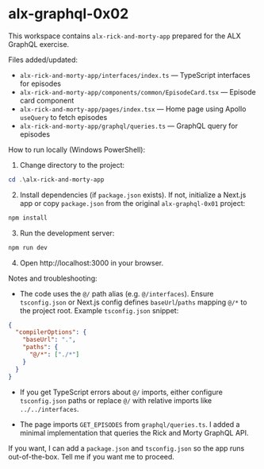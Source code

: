 # alx-graphql-0x02

This workspace contains `alx-rick-and-morty-app` prepared for the ALX GraphQL exercise.

Files added/updated:

- `alx-rick-and-morty-app/interfaces/index.ts` — TypeScript interfaces for episodes
- `alx-rick-and-morty-app/components/common/EpisodeCard.tsx` — Episode card component
- `alx-rick-and-morty-app/pages/index.tsx` — Home page using Apollo `useQuery` to fetch episodes
- `alx-rick-and-morty-app/graphql/queries.ts` — GraphQL query for episodes

How to run locally (Windows PowerShell):

1. Change directory to the project:

```powershell
cd .\alx-rick-and-morty-app
```

2. Install dependencies (if `package.json` exists). If not, initialize a Next.js app or copy `package.json` from the original `alx-graphql-0x01` project:

```powershell
npm install
```

3. Run the development server:

```powershell
npm run dev
```

4. Open http://localhost:3000 in your browser.

Notes and troubleshooting:

- The code uses the `@/` path alias (e.g. `@/interfaces`). Ensure `tsconfig.json` or Next.js config defines `baseUrl`/`paths` mapping `@/*` to the project root. Example `tsconfig.json` snippet:

```json
{
  "compilerOptions": {
    "baseUrl": ".",
    "paths": {
      "@/*": ["./*"]
    }
  }
}
```

- If you get TypeScript errors about `@/` imports, either configure `tsconfig.json` paths or replace `@/` with relative imports like `../../interfaces`.

- The page imports `GET_EPISODES` from `graphql/queries.ts`. I added a minimal implementation that queries the Rick and Morty GraphQL API.

If you want, I can add a `package.json` and `tsconfig.json` so the app runs out-of-the-box. Tell me if you want me to proceed.